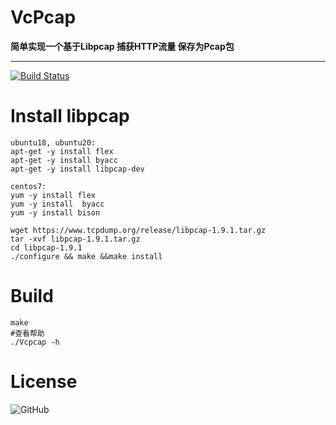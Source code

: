 # VcPcap
**简单实现一个基于Libpcap 捕获HTTP流量 保存为Pcap包**

---

[![Build Status](https://travis-ci.com/VcSpace/VcPcap.svg?branch=master)](https://travis-ci.com/VcSpace/VcPcap) 

# Install libpcap
```
ubuntu18, ubuntu20: 
apt-get -y install flex
apt-get -y install byacc
apt-get -y install libpcap-dev

centos7:
yum -y install flex 
yum -y install  byacc 
yum -y install bison

wget https://www.tcpdump.org/release/libpcap-1.9.1.tar.gz
tar -xvf libpcap-1.9.1.tar.gz
cd libpcap-1.9.1
./configure && make &&make install
```
# Build
```
make
#查看帮助
./Vcpcap -h 
```

# License
![GitHub](https://img.shields.io/github/license/VcSpace/VcPcap?color=inactive)

